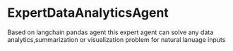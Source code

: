 # ExpertDataAnalyticsAgent
Based on langchain pandas agent this expert agent can solve any data analytics,summarization or visualization problem for natural lanuage inputs
